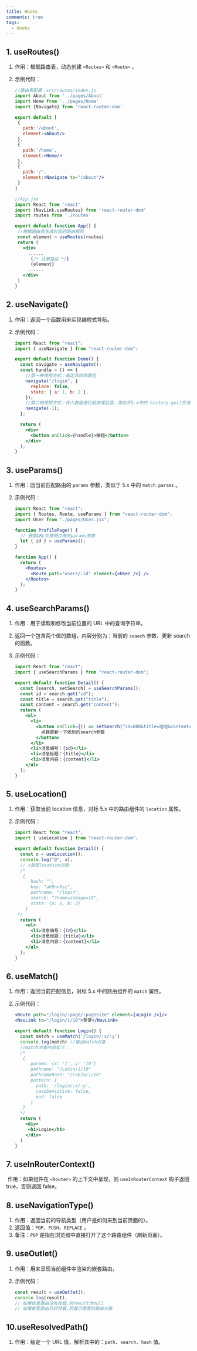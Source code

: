 ```yaml
---
title: Hooks
comments: true
tags:
  - Hooks
---
```


## 1. useRoutes()

1. 作用：根据路由表，动态创建 `<Routes>` 和 `<Route>` 。

2. 示例代码：

   ```jsx
   //路由表配置：src/routes/index.js
   import About from '../pages/About'
   import Home from '../pages/Home'
   import {Navigate} from 'react-router-dom'

   export default [
    {
      path:'/about',
      element:<About/>
    },
    {
      path:'/home',
      element:<Home/>
    },
    {
      path:'/',
      element:<Navigate to="/about"/>
    }
   ]

   //App.jsx
   import React from 'react'
   import {NavLink,useRoutes} from 'react-router-dom'
   import routes from './routes'

   export default function App() {
    //根据路由表生成对应的路由规则
    const element = useRoutes(routes)
    return (
      <div>
        ......
         {/* 注册路由 */}
         {element}
        ......
      </div>
    )
   }

   ```

## 2. useNavigate()

1. 作用：返回一个函数用来实现编程式导航。

2. 示例代码：

   ```jsx
   import React from "react";
   import { useNavigate } from "react-router-dom";

   export default function Demo() {
     const navigate = useNavigate();
     const handle = () => {
       //第一种使用方式：指定具体的路径
       navigate("/login", {
         replace: false,
         state: { a: 1, b: 2 },
       });
       //第二种使用方式：传入数值进行前进或后退，类似于5.x中的 history.go()方法
       navigate(-1);
     };

     return (
       <div>
         <button onClick={handle}>按钮</button>
       </div>
     );
   }
   ```

## 3. useParams()

1. 作用：回当前匹配路由的 `params` 参数，类似于 5.x 中的 `match.params` 。

2. 示例代码：

   ```jsx
   import React from "react";
   import { Routes, Route, useParams } from "react-router-dom";
   import User from "./pages/User.jsx";

   function ProfilePage() {
     // 获取URL中携带过来的params参数
     let { id } = useParams();
   }

   function App() {
     return (
       <Routes>
         <Route path="users/:id" element={<User />} />
       </Routes>
     );
   }
   ```

## 4. useSearchParams()

1. 作用：用于读取和修改当前位置的 URL 中的查询字符串。

2. 返回一个包含两个值的数组，内容分别为：当前的 `seaech` 参数、更新 search 的函数。

3. 示例代码：

   ```jsx
   import React from "react";
   import { useSearchParams } from "react-router-dom";

   export default function Detail() {
     const [search, setSearch] = useSearchParams();
     const id = search.get("id");
     const title = search.get("title");
     const content = search.get("content");
     return (
       <ul>
         <li>
           <button onClick={() => setSearch("id=008&title=哈哈&content=嘻嘻")}>
             点我更新一下收到的search参数
           </button>
         </li>
         <li>消息编号：{id}</li>
         <li>消息标题：{title}</li>
         <li>消息内容：{content}</li>
       </ul>
     );
   }
   ```

## 5. useLocation()

1. 作用：获取当前 location 信息，对标 5.x 中的路由组件的 `location` 属性。

2. 示例代码：

   ```jsx
   import React from "react";
   import { useLocation } from "react-router-dom";

   export default function Detail() {
     const x = useLocation();
     console.log("@", x);
     // x就是location对象:
     /*
      {
         hash: "",
         key: "ah9nv6sz",
         pathname: "/login",
         search: "?name=zs&age=18",
         state: {a: 1, b: 2}
       }
    */
     return (
       <ul>
         <li>消息编号：{id}</li>
         <li>消息标题：{title}</li>
         <li>消息内容：{content}</li>
       </ul>
     );
   }
   ```

## 6. useMatch()

1. 作用：返回当前匹配信息，对标 5.x 中的路由组件的 `match` 属性。

2. 示例代码：

   ```jsx
   <Route path="/login/:page/:pageSize" element={<Login />}/>
   <NavLink to="/login/1/10">登录</NavLink>

   export default function Login() {
     const match = useMatch('/login/:x/:y')
     console.log(match) //输出match对象
     //match对象内容如下：
     /*
      {
         params: {x: '1', y: '10'}
         pathname: "/LoGin/1/10"
         pathnameBase: "/LoGin/1/10"
         pattern: {
           path: '/login/:x/:y',
           caseSensitive: false,
           end: false
         }
      }
     */
     return (
       <div>
        <h1>Login</h1>
       </div>
     )
   }
   ```

## 7. useInRouterContext()

​ 作用：如果组件在 `<Router>` 的上下文中呈现，则 `useInRouterContext` 钩子返回 true，否则返回 false。

## 8. useNavigationType()

1. 作用：返回当前的导航类型（用户是如何来到当前页面的）。
2. 返回值：`POP`、`PUSH`、`REPLACE` 。
3. 备注：`POP` 是指在浏览器中直接打开了这个路由组件（刷新页面）。

## 9. useOutlet()

1. 作用：用来呈现当前组件中渲染的嵌套路由。

2. 示例代码：

   ```jsx
   const result = useOutlet();
   console.log(result);
   // 如果嵌套路由没有挂载,则result为null
   // 如果嵌套路由已经挂载,则展示嵌套的路由对象
   ```

## 10.useResolvedPath()

1. 作用：给定一个 URL 值，解析其中的：`path`、`search`、`hash` 值。

